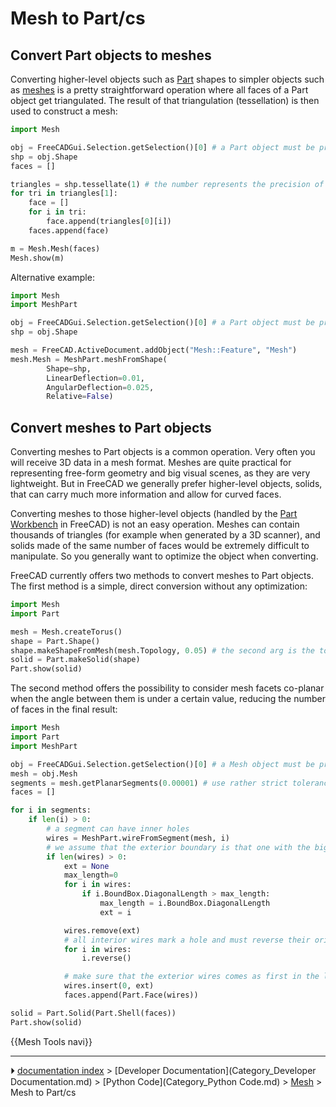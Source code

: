 # Mesh to Part/cs
## Convert Part objects to meshes 

Converting higher-level objects such as [Part](Part_Workbench.md) shapes to simpler objects such as [meshes](Mesh_Workbench.md) is a pretty straightforward operation where all faces of a Part object get triangulated. The result of that triangulation (tessellation) is then used to construct a mesh:


```python
import Mesh

obj = FreeCADGui.Selection.getSelection()[0] # a Part object must be preselected
shp = obj.Shape
faces = []

triangles = shp.tessellate(1) # the number represents the precision of the tessellation
for tri in triangles[1]:
    face = []
    for i in tri:
        face.append(triangles[0][i])
    faces.append(face)

m = Mesh.Mesh(faces)
Mesh.show(m)
```

Alternative example:


```python
import Mesh
import MeshPart

obj = FreeCADGui.Selection.getSelection()[0] # a Part object must be preselected
shp = obj.Shape

mesh = FreeCAD.ActiveDocument.addObject("Mesh::Feature", "Mesh")
mesh.Mesh = MeshPart.meshFromShape(
        Shape=shp,
        LinearDeflection=0.01,
        AngularDeflection=0.025,
        Relative=False)
```

## Convert meshes to Part objects 

Converting meshes to Part objects is a common operation. Very often you will receive 3D data in a mesh format. Meshes are quite practical for representing free-form geometry and big visual scenes, as they are very lightweight. But in FreeCAD we generally prefer higher-level objects, solids, that can carry much more information and allow for curved faces.

Converting meshes to those higher-level objects (handled by the [Part Workbench](Part_Workbench.md) in FreeCAD) is not an easy operation. Meshes can contain thousands of triangles (for example when generated by a 3D scanner), and solids made of the same number of faces would be extremely difficult to manipulate. So you generally want to optimize the object when converting.

FreeCAD currently offers two methods to convert meshes to Part objects. The first method is a simple, direct conversion without any optimization:


```python
import Mesh
import Part

mesh = Mesh.createTorus()
shape = Part.Shape()
shape.makeShapeFromMesh(mesh.Topology, 0.05) # the second arg is the tolerance for sewing
solid = Part.makeSolid(shape)
Part.show(solid)
```

The second method offers the possibility to consider mesh facets co-planar when the angle between them is under a certain value, reducing the number of faces in the final result:


```python
import Mesh
import Part
import MeshPart

obj = FreeCADGui.Selection.getSelection()[0] # a Mesh object must be preselected
mesh = obj.Mesh
segments = mesh.getPlanarSegments(0.00001) # use rather strict tolerance here
faces = []

for i in segments:
    if len(i) > 0:
        # a segment can have inner holes
        wires = MeshPart.wireFromSegment(mesh, i)
        # we assume that the exterior boundary is that one with the biggest bounding box
        if len(wires) > 0:
            ext = None
            max_length=0
            for i in wires:
                if i.BoundBox.DiagonalLength > max_length:
                    max_length = i.BoundBox.DiagonalLength
                    ext = i

            wires.remove(ext)
            # all interior wires mark a hole and must reverse their orientation, otherwise Part.Face fails
            for i in wires:
                i.reverse()

            # make sure that the exterior wires comes as first in the list
            wires.insert(0, ext)
            faces.append(Part.Face(wires))

solid = Part.Solid(Part.Shell(faces))
Part.show(solid)
```


 {{Mesh Tools navi}}



---
⏵ [documentation index](../README.md) > [Developer Documentation](Category_Developer Documentation.md) > [Python Code](Category_Python Code.md) > [Mesh](Mesh_Workbench.md) > Mesh to Part/cs
